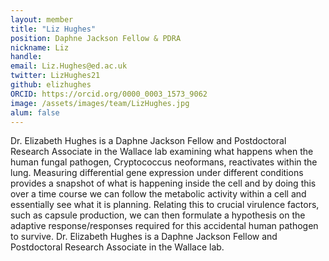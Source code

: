```yaml
---
layout: member
title: "Liz Hughes"
position: Daphne Jackson Fellow & PDRA
nickname: Liz
handle: 
email: Liz.Hughes@ed.ac.uk
twitter: LizHughes21
github: elizhughes
ORCID: https://orcid.org/0000_0003_1573_9062
image: /assets/images/team/LizHughes.jpg
alum: false
---
```



Dr. Elizabeth Hughes is a Daphne Jackson Fellow and Postdoctoral Research Associate in the Wallace lab examining what happens when the human fungal pathogen, Cryptococcus neoformans, reactivates within the lung. Measuring differential gene expression under different conditions provides a snapshot of what is happening inside the cell and by doing this over a time course we can follow the metabolic activity within a cell and essentially see what it is planning. Relating this to crucial virulence factors, such as capsule production, we can then formulate a hypothesis on the adaptive response/responses required for this accidental human pathogen to survive. 
Dr. Elizabeth Hughes is a Daphne Jackson Fellow and Postdoctoral Research Associate in the Wallace lab.



